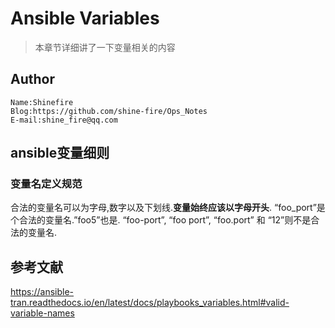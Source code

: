 # Ansible Variables

> 本章节详细讲了一下变量相关的内容

## Author

```
Name:Shinefire
Blog:https://github.com/shine-fire/Ops_Notes
E-mail:shine_fire@qq.com
```

## ansible变量细则

### 变量名定义规范

合法的变量名可以为字母,数字以及下划线.**变量始终应该以字母开头**. “foo_port”是个合法的变量名.”foo5”也是. “foo-port”, “foo port”, “foo.port” 和 “12”则不是合法的变量名.



## 参考文献

https://ansible-tran.readthedocs.io/en/latest/docs/playbooks_variables.html#valid-variable-names